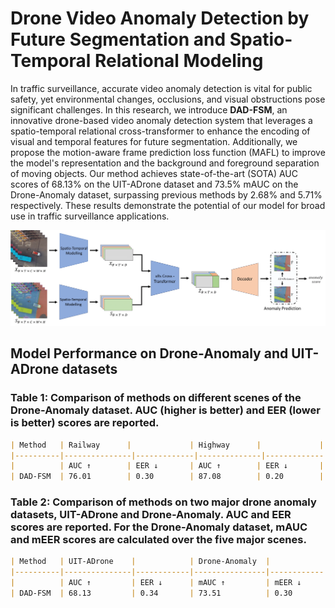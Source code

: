 # Drone Video Anomaly Detection by Future Segmentation and Spatio-Temporal Relational Modeling

In traffic surveillance, accurate video anomaly detection is vital for public safety, yet environmental changes, occlusions, and visual obstructions pose significant challenges. In this research, we introduce **DAD-FSM**, an innovative drone-based video anomaly detection system that leverages a spatio-temporal relational cross-transformer to enhance the encoding of visual and temporal features for future segmentation. Additionally, we propose the motion-aware frame prediction loss function (MAFL) to improve the model's representation and the background and foreground separation of moving objects. Our method achieves state-of-the-art (SOTA) AUC scores of 68.13% on the UIT-ADrone dataset and 73.5% mAUC on the Drone-Anomaly dataset, surpassing previous methods by 2.68% and 5.71% respectively. These results demonstrate the potential of our model for broad use in traffic surveillance applications.

![DADFSM](/figures/Overallmodel_alt.png)

## Model Performance on Drone-Anomaly and UIT-ADrone datasets
### Table 1: Comparison of methods on different scenes of the Drone-Anomaly dataset. AUC (higher is better) and EER (lower is better) scores are reported.

```markdown
| Method   | Railway      |             | Highway      |             | Bike roundabout |             | Vehicle roundabout |             | Crossroads   |             |
|----------|---------------|-------------|--------------|-------------|-----------------|-------------|--------------------|-------------|--------------|-------------|
|          | AUC ↑        | EER ↓       | AUC ↑        | EER ↓       | AUC ↑           | EER ↓       | AUC ↑              | EER ↓       | AUC ↑        | EER ↓       |
| DAD-FSM  | 76.01        | 0.30        | 87.08        | 0.20        | 74.00           | 0.29        | 80.66              | 0.30        | 49.09        | 0.50        |
```

### Table 2: Comparison of methods on two major drone anomaly datasets, UIT-ADrone and Drone-Anomaly. AUC and EER scores are reported. For the Drone-Anomaly dataset, mAUC and mEER scores are calculated over the five major scenes.

```markdown
| Method   | UIT-ADrone    |            | Drone-Anomaly  |            |
|----------|---------------|------------|----------------|------------|
|          | AUC ↑         | EER ↓      | mAUC ↑         | mEER ↓     |
| DAD-FSM  | 68.13         | 0.34       | 73.51          | 0.30       |
```

